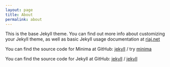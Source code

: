 ```yaml
---
layout: page
title: About
permalink: about
---
```


This is the base Jekyll theme. You can find out more info about customizing your Jekyll theme, as well as basic Jekyll usage documentation at [riaj.net](https://riaj.net/)

You can find the source code for Minima at GitHub:
[jekyll][jekyll-organization] / try
[minima](https://github.com/jekyll/minima)

You can find the source code for Jekyll at GitHub:
[jekyll][jekyll-organization] /
[jekyll](https://github.com/jekyll/jekyll)


[jekyll-organization]: https://github.com/jekyll
